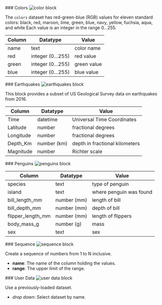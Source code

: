 <div id="colors" markdown="1">
### Colors

<img class="block" src="{{ 'en/data/colors.svg' | relative_url }}" alt="color block"/>

The `colors` dataset has red-green-blue (RGB) values for eleven standard colors:
black, red, maroon, lime, green, blue, navy, yellow, fuchsia, aqua, and white
Each value is an integer in the range 0…255.

| Column    | Datatype        | Value       |
| --------- | --------------- | ----------- |
| name      | text            | color name  |
| red       | integer (0…255) | red value   |
| green     | integer (0…255) | green value |
| blue      | integer (0…255) | blue value  |

</div>

<div id="earthquakes" markdown="1">
### Earthquakes

<img class="block" src="{{ 'en/data/earthquakes.svg' | relative_url }}" alt="earthquakes block"/>

This block provides a subset of US Geological Survey data on earthquakes from 2016.

| Column    | Datatype    | Value |
| --------- | ----------- | ----- |
| Time      | datetime    | Universal Time Coordinates |
| Latitude  | number      | fractional degrees |
| Longitude | number      | fractional degrees |
| Depth_Km  | number (km) | depth in fractional kilometers |
| Magnitude | number      | Richter scale |

</div>

<div id="penguins" markdown="1">
### Penguins

<img class="block" src="{{ 'en/data/penguins.svg' | relative_url }}" alt="penguins block"/>

| Column            | Datatype    | Value |
| ----------------- | ----------- | ----- |
| species           | text        | type of penguin |
| island            | text        | where penguin was found |
| bill_length_mm    | number (mm) | length of bill |
| bill_depth_mm     | number (mm) | depth of bill |
| flipper_length_mm | number (mm) | length of flippers |
| body_mass_g       | number (g)  | mass |
| sex               | text        | sex |

</div>

<div id="sequence" markdown="1">
### Sequence

<img class="block" src="{{ 'en/data/sequence.svg' | relative_url }}" alt="sequence block"/>

Create a sequence of numbers from 1 to N inclusive.

- **name**: The name of the column holding the values.
- **range**: The upper limit of the range.
</div>

<div id="user" markdown="1">
### User Data

<img class="block" src="{{ 'en/data/user_data.svg' | relative_url }}" alt="user data block"/>

Use a previously-loaded dataset.

- *drop down*: Select dataset by name.
</div>

